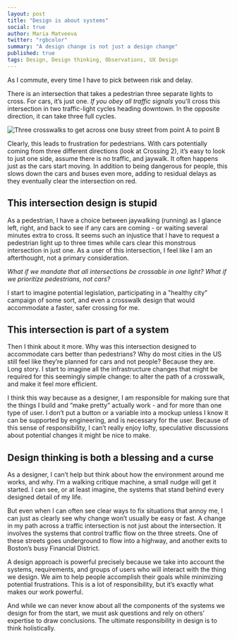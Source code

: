 ```yaml
---
layout: post
title: "Design is about systems"
social: true
author: Maria Matveeva
twitter: "rgbcolor"
summary: "A design change is not just a design change"
published: true
tags: Design, Design thinking, Observations, UX Design
---
```


As I commute, every time I have to pick between risk and delay.

There is an intersection that takes a pedestrian three separate lights to cross. For cars, it’s just one. *If you obey all traffic signals* you’ll cross this intersection in two traffic-light cycles heading downtown. In the opposite direction, it can take three full cycles.

![Three crosswalks to get across one busy street from point A to point B](https://i.imgur.com/Uvxx0zl.png)

Clearly, this leads to frustration for pedestrians. With cars potentially coming from three different directions (look at Crossing 2), it’s easy to look to just one side, assume there is no traffic, and jaywalk. It often happens just as the cars start moving. In addition to being dangerous for people, this slows down the cars and buses even more, adding to residual delays as they eventually clear the intersection on red.


## This intersection design is stupid

As a pedestrian, I have a choice between jaywalking (running) as I glance left, right, and back to see if any cars are coming - or waiting several minutes extra to cross. It seems such an injustice that I have to request a pedestrian light up to three times while cars clear this monstrous intersection in just one. As a user of this intersection, I feel like I am an afterthought, not a primary consideration. 

*What if we mandate that all intersections be crossable in one light? What if we prioritize pedestrians, not cars?*  

I start to imagine potential legislation, participating in a "healthy city" campaign of some sort, and even a crosswalk design that would accommodate a faster, safer crossing for me.


## This intersection is part of a system

Then I think about it more. Why was this intersection designed to accommodate cars better than pedestrians? Why do most cities in the US still feel like they’re planned for cars and not people? Because they are. Long story. I start to imagine all the infrastructure changes that might be required for this seemingly simple change: to alter the path of a crosswalk, and make it feel more efficient.

I think this way because as a designer, I am responsible for making sure that the things I build and “make pretty” actually work - and for more than one type of user. I don’t put a button or a variable into a mockup unless I know it can be supported by engineering, and is necessary for the user. Because of this sense of responsibility, I can’t really enjoy lofty, speculative discussions about potential changes it might be nice to make. 


## Design thinking is both a blessing and a curse

As a designer, I can’t help but think about how the environment around me works, and why. I’m a walking critique machine, a small nudge will get it started. I can see, or at least imagine, the systems that stand behind every designed detail of my life.

But even when I can often see clear ways to fix situations that annoy me, I can just as clearly see why change won’t usually be easy or fast. A change in my path across a traffic intersection is not just about the intersection. It involves the systems that control traffic flow on the three streets. One of these streets goes underground to flow into a highway, and another exits to Boston’s busy Financial District.

A design approach is powerful precisely because we take into account the systems, requirements, and groups of users who will interact with the thing we design. We aim to help people accomplish their goals while minimizing potential frustrations. This is a lot of responsibility, but it’s exactly what makes our work powerful.

And while we can never know about all the components of the systems we design for from the start, we must ask questions and rely on others’ expertise to draw conclusions. The ultimate responsibility in design is to think holistically.
